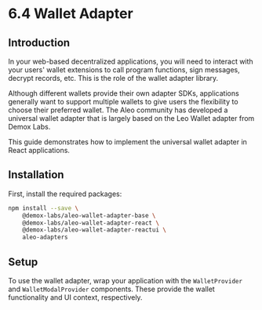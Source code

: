# 6.4 Wallet Adapter

## Introduction

In your web-based decentralized applications, you will need to interact with your users' wallet extensions to call program functions, sign messages, decrypt records, etc. This is the role of the wallet adapter library.

Although different wallets provide their own adapter SDKs, applications generally want to support multiple wallets to give users the flexibility to choose their preferred wallet. The Aleo community has developed a universal wallet adapter that is largely based on the Leo Wallet adapter from Demox Labs.

This guide demonstrates how to implement the universal wallet adapter in React applications.

## Installation

First, install the required packages:

```bash
npm install --save \
    @demox-labs/aleo-wallet-adapter-base \
    @demox-labs/aleo-wallet-adapter-react \
    @demox-labs/aleo-wallet-adapter-reactui \
    aleo-adapters
```

## Setup

To use the wallet adapter, wrap your application with the `WalletProvider` and `WalletModalProvider` components. These provide the wallet functionality and UI context, respectively. 